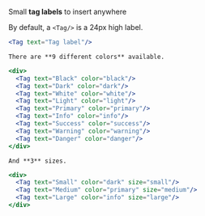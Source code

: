 Small **tag labels** to insert anywhere

By default, a `<Tag/>` is a 24px high label.


```jsx
<Tag text="Tag label"/>
```


```hint
There are **9 different colors** available.
```

```jsx
<div>
  <Tag text="Black" color="black"/>
  <Tag text="Dark" color="dark"/>
  <Tag text="White" color="white"/>
  <Tag text="Light" color="light"/>
  <Tag text="Primary" color="primary"/>
  <Tag text="Info" color="info"/>
  <Tag text="Success" color="success"/>
  <Tag text="Warning" color="warning"/>
  <Tag text="Danger" color="danger"/>
</div>
```


```hint
And **3** sizes.
```

```jsx
<div>
  <Tag text="Small" color="dark" size="small"/>
  <Tag text="Medium" color="primary" size="medium"/>
  <Tag text="Large" color="info" size="large"/>
</div>
```
